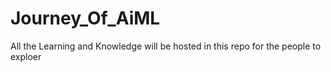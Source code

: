 # Journey_Of_AiML
All the Learning and Knowledge will be hosted in this repo for the people to exploer
